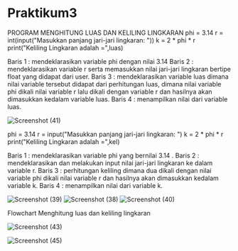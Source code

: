 # Praktikum3
PROGRAM MENGHITUNG LUAS DAN KELILING LINGKARAN
phi = 3.14
r = int(input("Masukkan panjang jari-jari lingkaran: "))
k = 2 * phi * r
print("Keliling Lingkaran adalah =",luas)

Baris 1 : mendeklarasikan variable phi dengan nilai 3.14
Baris 2 : mendeklarasikan variable r serta memasukkan nilai jari-jari lingkaran bertipe float yang didapat dari user.
Baris 3 : mendeklarasikan variable luas dimana nilai variable tersebut didapat dari perhitungan luas, dimana nilai variable phi dikali nilai variable r lalu dikali dengan variable r dan hasilnya akan dimasukkan kedalam variable luas.
Baris 4 : menampilkan nilai dari variable luas.

![Screenshot (41)](https://user-images.githubusercontent.com/115671335/199251435-00d426f6-502e-4723-8606-34a304fdcf66.png)

phi = 3.14
r = input("Masukkan panjang jari-jari lingkaran: ")
k = 2 * phi * r
print("Keliling Lingkaran adalah =",kel)

Baris 1 : mendeklarasikan variable phi yang bernilai 3.14 .
Baris 2 : mendeklarasikan dan melakukan input nilai jari-jari lingkaran ke dalam variable r.
Baris 3 : perhitungan keliling dimana dua dikali dengan nilai variable phi dikali nilai variable r dan hasilnya akan dimasukkan kedalam variable k.
Baris 4 : menampilkan nilai dari variable k.

![Screenshot (39)](https://user-images.githubusercontent.com/115671335/199368910-a9e83aa6-d323-4597-98e3-b4a64e2eb70d.png)
![Screenshot (38)](https://user-images.githubusercontent.com/115671335/199244350-9ca47f8a-be6a-4261-8108-72df74086403.png)
![Screenshot (40)](https://user-images.githubusercontent.com/115671335/199244361-f57c090b-ede7-475c-849d-14cc93bd9879.png)

Flowchart Menghitung luas dan keliling lingkaran 

![Screenshot (43)](https://user-images.githubusercontent.com/115671335/199371355-cce43a72-7f9f-428c-83f4-7bd7deed80be.png)

![Screenshot (45)](https://user-images.githubusercontent.com/115671335/199375332-ae9437b2-884c-45be-8ad0-cb4b0c7c38d7.png)


